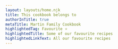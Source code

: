 ```yaml
---
layout: layouts/home.njk
title: This cookbook belongs to
authorInTitle: true
metaTitle: Martin Family Cookbook
highlightedTag: Favourite ⭐
highlightedTitle: Some of our favourite recipes
highlightedLinkText: All our favourite recipes
---
```

